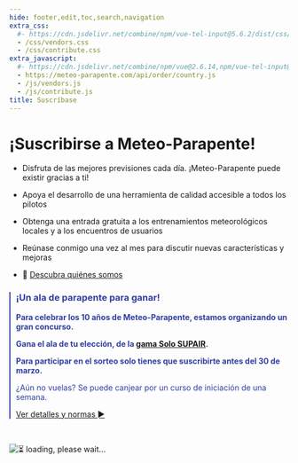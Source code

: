 ```yaml
---
hide: footer,edit,toc,search,navigation
extra_css:
  #- https://cdn.jsdelivr.net/combine/npm/vue-tel-input@5.6.2/dist/css/component.min.css,npm/vue-tel-input@5.6.2/dist/css/sprite.min.css
  - /css/vendors.css
  - /css/contribute.css
extra_javascript:
  #- https://cdn.jsdelivr.net/combine/npm/vue@2.6.14,npm/vue-tel-input@5.6.2/dist/vue-tel-input.umd.min.js,npm/vue-resource@1.5.3/dist/vue-resource.min.js
  - https://meteo-parapente.com/api/order/country.js
  - /js/vendors.js
  - /js/contribute.js
title: Suscríbase
---
```


# ¡Suscribirse a Meteo-Parapente!
 
- Disfruta de las mejores previsiones cada día. ¡Meteo-Parapente puede existir gracias a ti!
 
- Apoya el desarrollo de una herramienta de calidad accesible a todos los pilotos
 
- Obtenga una entrada gratuita a los entrenamientos meteorológicos locales y a los encuentros de usuarios
 
- Reúnase conmigo una vez al mes para discutir nuevas características y mejoras

- 👋 <a href="/es/about-us/" target="_blank">Descubra quiénes somos</a>

<div style="border-left: 2px #303fa1 solid; padding-left: 10px; color: #303fa1;">
<h3>¡Un ala de parapente para ganar!</h3>

<p><strong>Para celebrar los 10 años de Meteo-Parapente, estamos organizando un gran concurso.</strong></p>

<p><strong>Gana el ala de tu elección, de la <a href="https://www.supair.com/voiles/#category_id_160" target="_blank">gama Solo SUPAIR</a>.</strong></p>

<p><strong>Para participar en el sorteo solo tienes que suscribirte antes del 30 de marzo.</strong></p>

<p>¿Aún no vuelas? Se puede canjear por un curso de iniciación de una semana.</strong></p>

<p><a href="/es/10years/">Ver detalles y normas ►</a></p>
</div>
<br>

<script>
  const mp_form_locale = {
    locale: `es`,
    default_country: `ES`,
    product_contributor_title: `Colaborador`,
    product_contributor_description: `3€ al mes <small>(12 meses)</small>`,
    product_supporter_title: `Seguidor`,
    product_supporter_description: `5€ al mes <small>(12 meses)</small>`,
    product_small_text: `Pago único de €### durante 12 meses. Sin renovación.`,
    header_coordinates: `Acerca de ti`,
    email: `Correo electrónico`,
    mobile_phone: `Teléfono móvil`,
    mobile_phone_small_text: `Sólo se utiliza para recibir tu código de acceso y para restablecerlo en caso de que lo pierdas. Si no tiene un teléfono móvil, póngase en contacto con support@meteo-parapente.com`,
    payment_method: `Método de pago`,
    payment_card: `Tarjeta de crédito / Tarjeta de débito`,
    payment_proceed: `Proceder al pago ►`,
    terms_approval: `Al hacer clic en "proceder al pago", usted acepta y consiente las <a href="/es/legal/#terms" target="_blank">Condiciones Generales de Uso de Meteo-Parapente</a>, las <a href="/es/legal/#membership" target="_blank">Condiciones Específicas de Suscripción</a> y la <a href="/es/privacy/" target="_blank">Política de privacidad</a>. `,
    error_email: `La dirección de correo electrónico no es válida`,
    error_phone: `El número de teléfono no es válido`,
    error_request: `Error: no se puede alcanzar el servidor. Compruebe su conexión e inténtelo de nuevo`,
    need_help: `¿Necesita ayuda?`,
    email_us: `Escriba un correo electrónico a <strong>support@meteo-parapente.com</strong>`,
    payment_declined: `Su banco ha rechazado el pago. Por favor, inténtelo de nuevo.`,
    payment_sepa: `Transferencia bancaria SEPA`
  };
</script>
<div id="app">
  <p v-if="!ready"><img src="/img/load.gif" class="loading" alt="⏳ loading, please wait..." /></p>
</div>